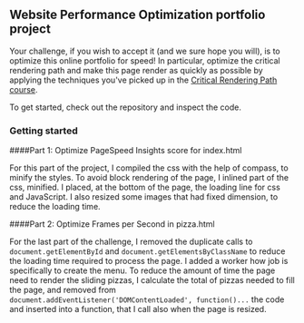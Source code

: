 ## Website Performance Optimization portfolio project

Your challenge, if you wish to accept it (and we sure hope you will), is to optimize this online portfolio for speed! In particular, optimize the critical rendering path and make this page render as quickly as possible by applying the techniques you've picked up in the [Critical Rendering Path course](https://www.udacity.com/course/ud884).

To get started, check out the repository and inspect the code.

### Getting started

####Part 1: Optimize PageSpeed Insights score for index.html

For this part of the project, I compiled the css with the help of compass, to minify the styles.
To avoid block rendering of the page, I inlined part of the css, minified. I placed, at the bottom of the page, the loading line for css and JavaScript.
I also resized some images that had fixed dimension, to reduce the loading time.

####Part 2: Optimize Frames per Second in pizza.html

For the last part of the challenge, I removed the duplicate calls to `document.getElementById` and `document.getElementsByClassName` to reduce the loading time required to process the page.
I added a worker how job is specifically to create the menu.
To reduce the amount of time the page need to render the sliding pizzas, I
calculate the total of pizzas needed to fill the page, and removed from `document.addEventListener('DOMContentLoaded', function()...` the code and inserted into a function, that I call also when the page is resized.
